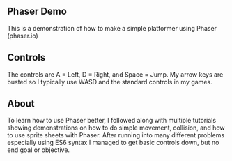 ## Phaser Demo

This is a demonstration of how to make a simple platformer using Phaser (phaser.io)

## Controls

The controls are A = Left, D = Right, and Space = Jump. My arrow keys are busted so I typically use WASD and the standard controls in my games.

## About

To learn how to use Phaser better, I followed along with multiple tutorials showing demonstrations on how to do simple movement, collision, and how to use sprite sheets with Phaser. After running into many different problems especially using ES6 syntax I managed to get basic controls down, but no end goal or objective.
